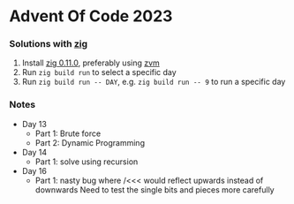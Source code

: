 # Advent Of Code 2023
### Solutions with [zig](https://ziglang.org/)

1. Install [zig 0.11.0](https://ziglang.org/), preferably using
   [zvm](https://github.com/tristanisham/zvm)
2. Run `zig build run` to select a specific day
3. Run `zig build run -- DAY`, e.g. `zig build run -- 9` to run a specific day 


### Notes

- Day 13
  - Part 1: Brute force
  - Part 2: Dynamic Programming
- Day 14
  - Part 1: solve using recursion
- Day 16
  - Part 1: nasty bug where /<<< would reflect upwards instead of downwards
    Need to test the single bits and pieces more carefully
